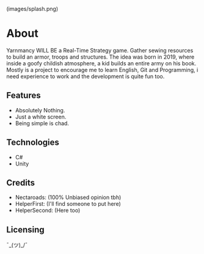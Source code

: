 (images/splash.png)

# About
Yarnmancy WILL BE a Real-Time Strategy game. Gather sewing resources to build an armor, troops and structures.
The idea was born in 2019, where inside a goofy childish atmosphere, a kid builds an entire army on his book.
Mostly is a project to encourage me to learn English, Git and Programming, i need experience to work and the development is quite fun too.

## Features
- Absolutely Nothing.
- Just a white screen.
- Being simple is chad.

## Technologies
- C#
- Unity

## Credits
- Nectaroads: (100% Unbiased opinion tbh)
- HelperFirst: (I'll find someone to put here)
- HelperSecond: (Here too)

## Licensing
¯\_(ツ)_/¯